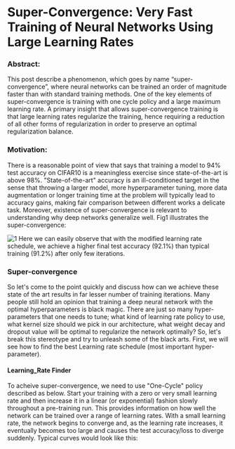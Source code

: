 # Super-Convergence: Very Fast Training of Neural Networks Using Large Learning Rates

### Abstract: 
This post describe a phenomenon, which goes by name “super-convergence”, where neural networks can be trained an order of magnitude faster than with standard training methods. One of the key elements of super-convergence is training with one cycle policy and a large maximum learning rate. A primary insight that allows super-convergence training is that large learning rates regularize the training, hence requiring a reduction of all other forms of regularization in order to preserve an optimal regularization balance. 

### Motivation: 
There is a reasonable point of view that says that training a model to 94% test accuracy on CIFAR10 is a meaningless exercise since state-of-the-art is above 98%. "State-of-the-art" accuracy is an ill-conditioned target in the sense that throwing a larger model, more hyperparameter tuning, more data augmentation or longer training time at the problem will typically lead to accuracy gains, making fair comparison between different works a delicate task. Moreover, existence of super-convergence is relevant to understanding why deep networks generalize well. 
Fig1 illustrates the super-convergence: 

![1](https://user-images.githubusercontent.com/41862477/49326808-b4553400-f57d-11e8-8931-30121431d806.JPG)
Here we can easily observe that with the modified learning rate schedule, we achieve a higher final test accuracy (92.1%) than typical training (91.2%) after only few iterations. 

### Super-convergence
So let's come to the point quickly and discuss how can we achieve these state of the art results in far lesser number of training iterations. Many people still hold an opinion that training a deep neural network with the optimal hyperparameters is black magic. There are just so many hyper-parameters that one needs to tune; what kind of learning rate policy to use, what kernel size should we pick in our architecture, what weight decay and dropout value will be optimal to regularize the network optimally?  So, let's break this stereotype and try to unleash some of the black arts. First, we will see how to find the best Learning rate schedule (most important hyper-parameter).  

#### Learning_Rate Finder
To acheive super-convergence, we need to use "One-Cycle" policy described as below. Start your training with a zero or very small learning rate and then increase it in a linear (or exponential) fashion slowly throughout a pre-training run. This provides information on how well the network can be trained over a range of learning rates. With a small learning rate, the network begins to converge and, as the learning rate increases, it eventually becomes too large and causes the test accuracy/loss to diverge suddenly. Typical curves would look like this: 


